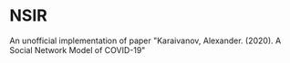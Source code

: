 # NSIR
An unofficial implementation of paper "Karaivanov, Alexander. (2020). A Social Network Model of COVID-19"
